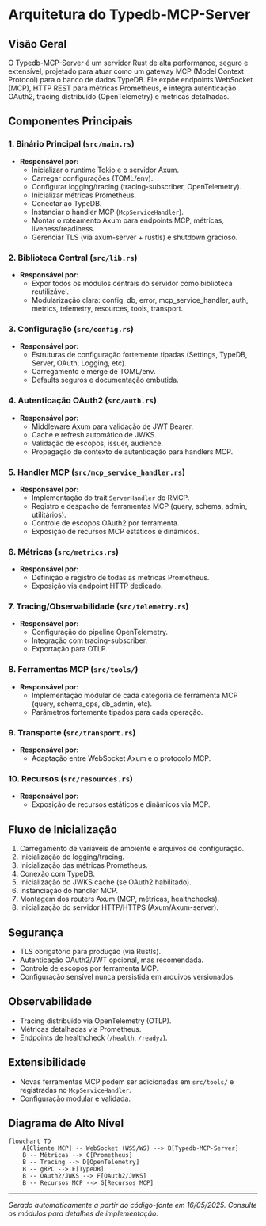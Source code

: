 # Arquitetura do Typedb-MCP-Server

## Visão Geral

O Typedb-MCP-Server é um servidor Rust de alta performance, seguro e extensível, projetado para atuar como um gateway MCP (Model Context Protocol) para o banco de dados TypeDB. Ele expõe endpoints WebSocket (MCP), HTTP REST para métricas Prometheus, e integra autenticação OAuth2, tracing distribuído (OpenTelemetry) e métricas detalhadas.

## Componentes Principais

### 1. Binário Principal (`src/main.rs`)

- **Responsável por:**
  - Inicializar o runtime Tokio e o servidor Axum.
  - Carregar configurações (TOML/env).
  - Configurar logging/tracing (tracing-subscriber, OpenTelemetry).
  - Inicializar métricas Prometheus.
  - Conectar ao TypeDB.
  - Instanciar o handler MCP (`McpServiceHandler`).
  - Montar o roteamento Axum para endpoints MCP, métricas, liveness/readiness.
  - Gerenciar TLS (via axum-server + rustls) e shutdown gracioso.

### 2. Biblioteca Central (`src/lib.rs`)

- **Responsável por:**
  - Expor todos os módulos centrais do servidor como biblioteca reutilizável.
  - Modularização clara: config, db, error, mcp_service_handler, auth, metrics, telemetry, resources, tools, transport.

### 3. Configuração (`src/config.rs`)

- **Responsável por:**
  - Estruturas de configuração fortemente tipadas (Settings, TypeDB, Server, OAuth, Logging, etc).
  - Carregamento e merge de TOML/env.
  - Defaults seguros e documentação embutida.

### 4. Autenticação OAuth2 (`src/auth.rs`)

- **Responsável por:**
  - Middleware Axum para validação de JWT Bearer.
  - Cache e refresh automático de JWKS.
  - Validação de escopos, issuer, audience.
  - Propagação de contexto de autenticação para handlers MCP.

### 5. Handler MCP (`src/mcp_service_handler.rs`)

- **Responsável por:**
  - Implementação do trait `ServerHandler` do RMCP.
  - Registro e despacho de ferramentas MCP (query, schema, admin, utilitários).
  - Controle de escopos OAuth2 por ferramenta.
  - Exposição de recursos MCP estáticos e dinâmicos.

### 6. Métricas (`src/metrics.rs`)

- **Responsável por:**
  - Definição e registro de todas as métricas Prometheus.
  - Exposição via endpoint HTTP dedicado.

### 7. Tracing/Observabilidade (`src/telemetry.rs`)

- **Responsável por:**
  - Configuração do pipeline OpenTelemetry.
  - Integração com tracing-subscriber.
  - Exportação para OTLP.

### 8. Ferramentas MCP (`src/tools/`)

- **Responsável por:**
  - Implementação modular de cada categoria de ferramenta MCP (query, schema_ops, db_admin, etc).
  - Parâmetros fortemente tipados para cada operação.

### 9. Transporte (`src/transport.rs`)

- **Responsável por:**
  - Adaptação entre WebSocket Axum e o protocolo MCP.

### 10. Recursos (`src/resources.rs`)

- **Responsável por:**
  - Exposição de recursos estáticos e dinâmicos via MCP.

## Fluxo de Inicialização

1. Carregamento de variáveis de ambiente e arquivos de configuração.
2. Inicialização do logging/tracing.
3. Inicialização das métricas Prometheus.
4. Conexão com TypeDB.
5. Inicialização do JWKS cache (se OAuth2 habilitado).
6. Instanciação do handler MCP.
7. Montagem dos routers Axum (MCP, métricas, healthchecks).
8. Inicialização do servidor HTTP/HTTPS (Axum/Axum-server).

## Segurança

- TLS obrigatório para produção (via Rustls).
- Autenticação OAuth2/JWT opcional, mas recomendada.
- Controle de escopos por ferramenta MCP.
- Configuração sensível nunca persistida em arquivos versionados.

## Observabilidade

- Tracing distribuído via OpenTelemetry (OTLP).
- Métricas detalhadas via Prometheus.
- Endpoints de healthcheck (`/health`, `/readyz`).

## Extensibilidade

- Novas ferramentas MCP podem ser adicionadas em `src/tools/` e registradas no `McpServiceHandler`.
- Configuração modular e validada.

## Diagrama de Alto Nível

```mermaid
flowchart TD
    A[Cliente MCP] -- WebSocket (WSS/WS) --> B[Typedb-MCP-Server]
    B -- Métricas --> C[Prometheus]
    B -- Tracing --> D[OpenTelemetry]
    B -- gRPC --> E[TypeDB]
    B -- OAuth2/JWKS --> F[OAuth2/JWKS]
    B -- Recursos MCP --> G[Recursos MCP]
```

---

*Gerado automaticamente a partir do código-fonte em 16/05/2025. Consulte os módulos para detalhes de implementação.*
